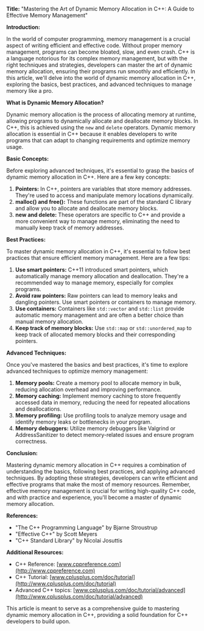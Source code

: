 **Title:** "Mastering the Art of Dynamic Memory Allocation in C++: A Guide to Effective Memory Management"

**Introduction:**

In the world of computer programming, memory management is a crucial aspect of writing efficient and effective code. Without proper memory management, programs can become bloated, slow, and even crash. C++ is a language notorious for its complex memory management, but with the right techniques and strategies, developers can master the art of dynamic memory allocation, ensuring their programs run smoothly and efficiently. In this article, we'll delve into the world of dynamic memory allocation in C++, exploring the basics, best practices, and advanced techniques to manage memory like a pro.

**What is Dynamic Memory Allocation?**

Dynamic memory allocation is the process of allocating memory at runtime, allowing programs to dynamically allocate and deallocate memory blocks. In C++, this is achieved using the `new` and `delete` operators. Dynamic memory allocation is essential in C++ because it enables developers to write programs that can adapt to changing requirements and optimize memory usage.

**Basic Concepts:**

Before exploring advanced techniques, it's essential to grasp the basics of dynamic memory allocation in C++. Here are a few key concepts:

1. **Pointers:** In C++, pointers are variables that store memory addresses. They're used to access and manipulate memory locations dynamically.
2. **malloc() and free():** These functions are part of the standard C library and allow you to allocate and deallocate memory blocks.
3. **new and delete:** These operators are specific to C++ and provide a more convenient way to manage memory, eliminating the need to manually keep track of memory addresses.

**Best Practices:**

To master dynamic memory allocation in C++, it's essential to follow best practices that ensure efficient memory management. Here are a few tips:

1. **Use smart pointers:** C++11 introduced smart pointers, which automatically manage memory allocation and deallocation. They're a recommended way to manage memory, especially for complex programs.
2. **Avoid raw pointers:** Raw pointers can lead to memory leaks and dangling pointers. Use smart pointers or containers to manage memory.
3. **Use containers:** Containers like `std::vector` and `std::list` provide automatic memory management and are often a better choice than manual memory allocation.
4. **Keep track of memory blocks:** Use `std::map` or `std::unordered_map` to keep track of allocated memory blocks and their corresponding pointers.

**Advanced Techniques:**

Once you've mastered the basics and best practices, it's time to explore advanced techniques to optimize memory management:

1. **Memory pools:** Create a memory pool to allocate memory in bulk, reducing allocation overhead and improving performance.
2. **Memory caching:** Implement memory caching to store frequently accessed data in memory, reducing the need for repeated allocations and deallocations.
3. **Memory profiling:** Use profiling tools to analyze memory usage and identify memory leaks or bottlenecks in your program.
4. **Memory debuggers:** Utilize memory debuggers like Valgrind or AddressSanitizer to detect memory-related issues and ensure program correctness.

**Conclusion:**

Mastering dynamic memory allocation in C++ requires a combination of understanding the basics, following best practices, and applying advanced techniques. By adopting these strategies, developers can write efficient and effective programs that make the most of memory resources. Remember, effective memory management is crucial for writing high-quality C++ code, and with practice and experience, you'll become a master of dynamic memory allocation.

**References:**

* "The C++ Programming Language" by Bjarne Stroustrup
* "Effective C++" by Scott Meyers
* "C++ Standard Library" by Nicolai Josuttis

**Additional Resources:**

* C++ Reference: [www.cppreference.com](http://www.cppreference.com)
* C++ Tutorial: [www.cplusplus.com/doc/tutorial](http://www.cplusplus.com/doc/tutorial)
* Advanced C++ topics: [www.cplusplus.com/doc/tutorial/advanced](http://www.cplusplus.com/doc/tutorial/advanced)

This article is meant to serve as a comprehensive guide to mastering dynamic memory allocation in C++, providing a solid foundation for C++ developers to build upon.